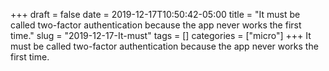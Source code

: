 +++draft = falsedate = 2019-12-17T10:50:42-05:00title = "It must be called two-factor authentication because the app never works the first time."slug = "2019-12-17-It-must"tags = []categories = ["micro"]+++It must be called two-factor authentication because the app never works the first time.